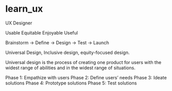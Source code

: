 # learn_ux

UX Designer

Usable
Equitable
Enjoyable
Useful

Brainstorm -> Define -> Design -> Test -> Launch

Universal Design, Inclusive design, equity-focused design.

Universal design is the process of creating one product for users with the widest range of abilities and in the widest range of situations.

Phase 1: Empathize with users
Phase 2: Define users’ needs
Phase 3: Ideate solutions
Phase 4: Prototype solutions
Phase 5: Test solutions




